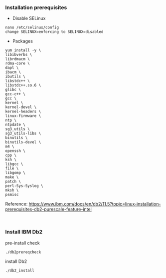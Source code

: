 ### Installation prerequisites
  - Disable SELinux
  ```
  nano /etc/selinux/config
  change SELINUX=enforcing to SELINUX=disabled
  ```
  
  - Packages
  ```
  yum install -y \
  libibverbs \
  librdmacm \
  rdma-core \
  dapl \
  ibacm \
  ibutils \
  libstdc++ \
  libstdc++.so.6 \
  glibc \
  gcc-c++ \
  gcc \
  kernel \
  kernel-devel \
  kernel-headers \
  linux-firmware \
  ntp \
  ntpdate \
  sg3_utils \
  sg3_utils-libs \
  binutils \
  binutils-devel \
  m4 \
  openssh \
  cpp \
  ksh \
  libgcc \
  file \
  libgomp \
  make \
  patch \
  perl-Sys-Syslog \
  mksh \
  psmisc
  ```
  
  Reference: https://www.ibm.com/docs/en/db2/11.5?topic=linux-installation-prerequisites-db2-purescale-feature-intel

</br>
  
### Install IBM Db2

pre-install check
```
./db2prereqcheck
```

install Db2 
```
./db2_install
```
